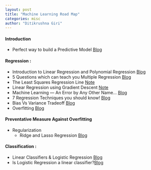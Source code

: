 ```yaml
---
layout: post
title: "Machine Learning Road Map"
categories: misc
author: "Ditikrushna Giri"
---
```


#### Introduction 
- Perfect way to build a Predictive Model [Blog](https://www.analyticsvidhya.com/blog/2015/09/perfect-build-predictive-model-10-minutes/)

#### Regression : 
- Introduction to Linear Regression and Polynomial Regression [Blog](https://towardsdatascience.com/introduction-to-linear-regression-and-polynomial-regression-f8adc96f31cb)
- 5 Questions which can teach you Multiple Regression [Blog](https://www.analyticsvidhya.com/blog/2015/10/regression-python-beginners/?utm_source=blog&utm_medium=RideandLassoRegressionarticle)
-  The Least Squares Regression Line [Note](https://saylordotorg.github.io/text_introductory-statistics/s14-04-the-least-squares-regression-l.html)
- Linear Regression using Gradient Descent [Note](https://towardsdatascience.com/linear-regression-using-gradient-descent-97a6c8700931)
-  Machine Learning — An Error by Any Other Name…
 [Blog](https://medium.com/@phuctrt/loss-functions-why-what-where-or-when-189815343d3f) 
- 7 Regression Techniques you should know! [Blog](https://www.analyticsvidhya.com/blog/2015/08/comprehensive-guide-regression/?utm_source=blog&utm_medium=RideandLassoRegressionarticle) 
- Bias Vs Variance Tradeoff [Blog](https://elitedatascience.com/bias-variance-tradeoff)
- Overfitting [Blog](https://elitedatascience.com/overfitting-in-machine-learning)

#### Preventative Measure Against Overfitting
   -   Regularization
        -   Ridge and Lasso Regression  [Blog](https://www.analyticsvidhya.com/blog/2016/01/ridge-lasso-regression-python-complete-tutorial/)

#### Classification :
 - Linear Classifiers & Logistic Regression [Blog](https://towardsdatascience.com/introduction-to-logistic-regression-66248243c148#:~:text=Logistic%20Regression,on%20the%20concept%20of%20probability.&text=The%20hypothesis%20of%20logistic%20regression,function%20between%200%20and%201%20.)
 - Is Logistic Regression a linear classifier?[Blog](https://homes.cs.washington.edu/~marcotcr/blog/linear-classifiers/)
